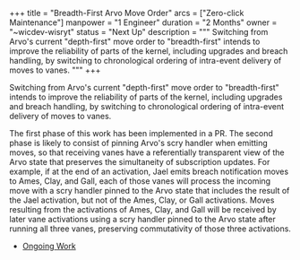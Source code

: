 +++
title = "Breadth-First Arvo Move Order"
arcs = ["Zero-click Maintenance"]
manpower = "1 Engineer"
duration = "2 Months"
owner = "~wicdev-wisryt"
status = "Next Up"
description = """
Switching from Arvo's current "depth-first" move order to "breadth-first" intends to improve the reliability of parts of the kernel, including upgrades and breach handling, by switching to chronological ordering of intra-event delivery of moves to vanes.
"""
+++

Switching from Arvo's current "depth-first" move order to "breadth-first" intends to improve the reliability of parts of the kernel, including upgrades and breach handling, by switching to chronological ordering of intra-event delivery of moves to vanes.

The first phase of this work has been implemented in a PR.  The second phase is likely to consist of pinning Arvo's scry handler when emitting moves, so that receiving vanes have a referentially transparent view of the Arvo state that preserves the simultaneity of subscription updates.  For example, if at the end of an activation, Jael emits breach notification moves to Ames, Clay, and Gall, each of those vanes will process the incoming move with a scry handler pinned to the Arvo state that includes the result of the Jael activation, but not of the Ames, Clay, or Gall activations.  Moves resulting from the activations of Ames, Clay, and Gall will be received by later vane activations using a scry handler pinned to the Arvo state after running all three vanes, preserving commutativity of those three activations.

- [Ongoing Work](https://github.com/urbit/urbit/pull/6041)
